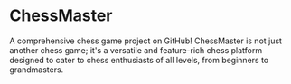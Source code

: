 # ChessMaster
A comprehensive chess game project on GitHub! ChessMaster is not just another chess game; it's a versatile and feature-rich chess platform designed to cater to chess enthusiasts of all levels, from beginners to grandmasters.
